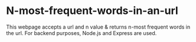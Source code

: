 # N-most-frequent-words-in-an-url
This webpage accepts a url and n value &amp; returns n-most frequent words in the url. For backend purposes, Node.js and Express are used.
